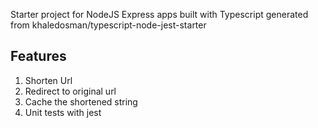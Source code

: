 
Starter project for NodeJS Express apps built with Typescript
generated from khaledosman/typescript-node-jest-starter

## Features

1. Shorten Url
2. Redirect to original url
3. Cache the shortened string
4. Unit tests with jest
